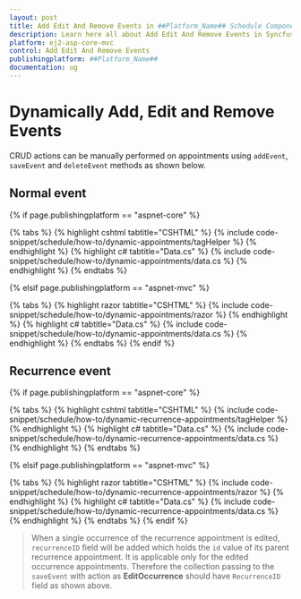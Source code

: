 ```yaml
---
layout: post
title: Add Edit And Remove Events in ##Platform_Name## Schedule Component
description: Learn here all about Add Edit And Remove Events in Syncfusion ##Platform_Name## Schedule component and more.
platform: ej2-asp-core-mvc
control: Add Edit And Remove Events
publishingplatform: ##Platform_Name##
documentation: ug
---
```


# Dynamically Add, Edit and Remove Events

CRUD actions can be manually performed on appointments using `addEvent`, `saveEvent` and `deleteEvent` methods as shown below.

## Normal event

{% if page.publishingplatform == "aspnet-core" %}

{% tabs %}
{% highlight cshtml tabtitle="CSHTML" %}
{% include code-snippet/schedule/how-to/dynamic-appointments/tagHelper %}
{% endhighlight %}
{% highlight c# tabtitle="Data.cs" %}
{% include code-snippet/schedule/how-to/dynamic-appointments/data.cs %}
{% endhighlight %}
{% endtabs %}

{% elsif page.publishingplatform == "aspnet-mvc" %}

{% tabs %}
{% highlight razor tabtitle="CSHTML" %}
{% include code-snippet/schedule/how-to/dynamic-appointments/razor %}
{% endhighlight %}
{% highlight c# tabtitle="Data.cs" %}
{% include code-snippet/schedule/how-to/dynamic-appointments/data.cs %}
{% endhighlight %}
{% endtabs %}
{% endif %}



## Recurrence event

{% if page.publishingplatform == "aspnet-core" %}

{% tabs %}
{% highlight cshtml tabtitle="CSHTML" %}
{% include code-snippet/schedule/how-to/dynamic-recurrence-appointments/tagHelper %}
{% endhighlight %}
{% highlight c# tabtitle="Data.cs" %}
{% include code-snippet/schedule/how-to/dynamic-recurrence-appointments/data.cs %}
{% endhighlight %}
{% endtabs %}

{% elsif page.publishingplatform == "aspnet-mvc" %}

{% tabs %}
{% highlight razor tabtitle="CSHTML" %}
{% include code-snippet/schedule/how-to/dynamic-recurrence-appointments/razor %}
{% endhighlight %}
{% highlight c# tabtitle="Data.cs" %}
{% include code-snippet/schedule/how-to/dynamic-recurrence-appointments/data.cs %}
{% endhighlight %}
{% endtabs %}
{% endif %}



> When a single occurrence of the recurrence appointment is edited, `recurrenceID` field will be added which holds the `id` value of its parent recurrence appointment. It is applicable only for the edited occurrence appointments. Therefore the collection passing to the `saveEvent` with action as **EditOccurrence** should have `RecurrenceID` field as shown above.